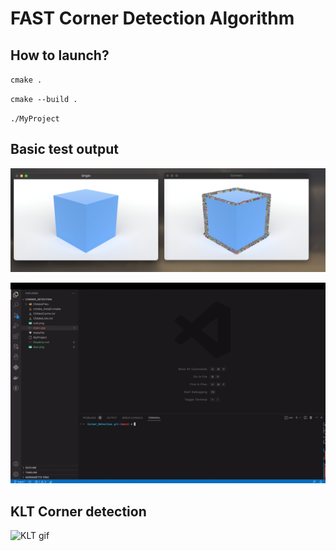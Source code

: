 # FAST Corner Detection Algorithm

## How to launch? 

`cmake .` 

`cmake --build .`

`./MyProject`

## Basic test output

![Test Photo](test.png)

![Test Gif](test.gif)


## KLT Corner detection

![KLT gif](klt.gif)